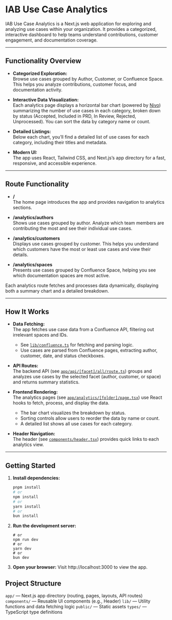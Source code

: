 # IAB Use Case Analytics

IAB Use Case Analytics is a Next.js web application for exploring and analyzing use cases within your organization. It provides a categorized, interactive dashboard to help teams understand contributions, customer engagement, and documentation coverage.

---

## Functionality Overview

- **Categorized Exploration:**  
  Browse use cases grouped by Author, Customer, or Confluence Space. This helps you analyze contributions, customer focus, and documentation activity.

- **Interactive Data Visualization:**  
  Each analytics page displays a horizontal bar chart (powered by [Nivo](https://nivo.rocks/)) summarizing the number of use cases in each category, broken down by status (Accepted, Included in PRD, In Review, Rejected, Unprocessed). You can sort the data by category name or count.

- **Detailed Listings:**  
  Below each chart, you’ll find a detailed list of use cases for each category, including their titles and metadata.

- **Modern UI:**  
  The app uses React, Tailwind CSS, and Next.js’s app directory for a fast, responsive, and accessible experience.

---

## Route Functionality

- **/**  
  The home page introduces the app and provides navigation to analytics sections.

- **/analytics/authors**  
  Shows use cases grouped by author. Analyze which team members are contributing the most and see their individual use cases.

- **/analytics/customers**  
  Displays use cases grouped by customer. This helps you understand which customers have the most or least use cases and view their details.

- **/analytics/spaces**  
  Presents use cases grouped by Confluence Space, helping you see which documentation spaces are most active.

Each analytics route fetches and processes data dynamically, displaying both a summary chart and a detailed breakdown.

---

## How It Works

- **Data Fetching:**  
  The app fetches use case data from a Confluence API, filtering out irrelevant spaces and IDs.  
  - See [`lib/confluence.ts`](lib/confluence.ts) for fetching and parsing logic.
  - Use cases are parsed from Confluence pages, extracting author, customer, date, and status checkboxes.

- **API Routes:**  
  The backend API (see [`app/api/[facet]/all/route.ts`](app/api/[facet]/all/route.ts)) groups and analyzes use cases by the selected facet (author, customer, or space) and returns summary statistics.

- **Frontend Rendering:**  
  The analytics pages (see [`app/analytics/[folder]/page.tsx`](app/analytics/[folder]/page.tsx)) use React hooks to fetch, process, and display the data.  
  - The bar chart visualizes the breakdown by status.
  - Sorting controls allow users to reorder the data by name or count.
  - A detailed list shows all use cases for each category.

- **Header Navigation:**  
  The header (see [`components/header.tsx`](components/header.tsx)) provides quick links to each analytics view.

---

## Getting Started

1. **Install dependencies:**
   ```bash
   pnpm install
   # or
   npm install
   # or
   yarn install
   # or
   bun install

2. **Run the development server:**
    ```pnpm dev
    # or
    npm run dev
    # or
    yarn dev
    # or
    bun dev

3. **Open your browser:**
Visit http://localhost:3000 to view the app.

## Project Structure
`app/` — Next.js app directory (routing, pages, layouts, API routes)
`components/` — Reusable UI components (e.g., Header)
`lib/` — Utility functions and data fetching logic
`public/` — Static assets
`types/` — TypeScript type definitions